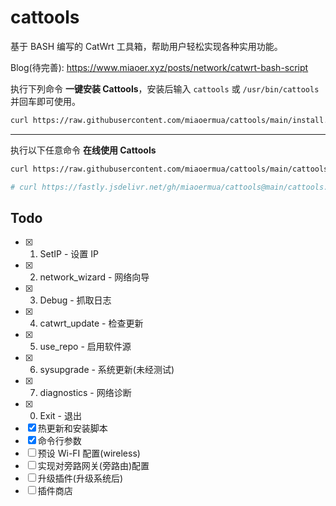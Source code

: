# cattools

基于 BASH 编写的 CatWrt 工具箱，帮助用户轻松实现各种实用功能。

Blog(待完善): <https://www.miaoer.xyz/posts/network/catwrt-bash-script>

执行下列命令 **一键安装 Cattools**，安装后输入 `cattools` 或 `/usr/bin/cattools` 并回车即可使用。

```bash
curl https://raw.githubusercontent.com/miaoermua/cattools/main/install.sh | bash
```

---

执行以下任意命令 **在线使用 Cattools**

```bash
curl https://raw.githubusercontent.com/miaoermua/cattools/main/cattools.sh | bash

# curl https://fastly.jsdelivr.net/gh/miaoermua/cattools@main/cattools.sh | bash
```

## Todo

- [x] 1. SetIP                           -  设置 IP
- [x] 2. network_wizard                  -  网络向导
- [x] 3. Debug                           -  抓取日志
- [x] 4. catwrt_update                   -  检查更新
- [x] 5. use_repo                        -  启用软件源
- [x] 6. sysupgrade                      -  系统更新(未经测试)
- [x] 7. diagnostics                     -  网络诊断
- [x] 0. Exit                            -  退出
- [x] 热更新和安装脚本
- [x] 命令行参数
- [ ] 预设 Wi-FI 配置(wireless)
- [ ] 实现对旁路网关(旁路由)配置
- [ ] 升级插件(升级系统后)
- [ ] 插件商店
